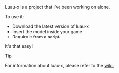 Luau-x is a project that i've been working on alone.

To use it: 

* Download the latest version of luau-x
* Insert the model inside your game
* Require it from a script.

It's that easy!

> [!TIP]
> For information about luau-x, please refer to the [wiki.](https://github.com/Uxianity/luau-x/wiki)
